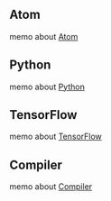 ## **Atom**
memo about [Atom](/atom.md)

## **Python**
memo about [Python](/python.md)

## **TensorFlow**
memo about [TensorFlow](/tensorflow.md)

## **Compiler**
memo about [Compiler](/compiler.md)
